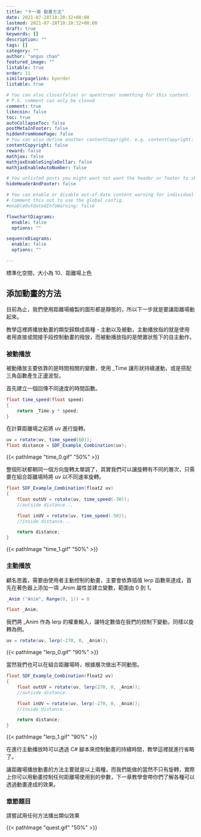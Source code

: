 ```yaml
---
title: "十一章 動畫方法"
date: 2021-07-28T10:20:32+08:00
lastmod: 2021-07-28T10:20:32+08:00
draft: true
keywords: []
description: ""
tags: []
category: ""
author: "angus chan"
featured_image: ""
listable: true
order: 11
similarpagelink: byorder
listable: true

# You can also close(false) or open(true) something for this content.
# P.S. comment can only be closed
comment: true
likecoin: false
toc: true
autoCollapseToc: false
postMetaInFooter: false
hiddenFromHomePage: false
# You can also define another contentCopyright. e.g. contentCopyright: "This is another copyright."
contentCopyright: false
reward: false
mathjax: false
mathjaxEnableSingleDollar: false
mathjaxEnableAutoNumber: false

# You unlisted posts you might want not want the header or footer to show
hideHeaderAndFooter: false

# You can enable or disable out-of-date content warning for individual post.
# Comment this out to use the global config.
#enableOutdatedInfoWarning: false

flowchartDiagrams:
  enable: false
  options: ""

sequenceDiagrams: 
  enable: false
  options: ""

---
```


標準化空間，大小為 10、距離場上色

## 添加動畫的方法

目前為止，我們使用距離場繪製的圖形都是靜態的，所以下一步就是要讓距離場動起來。

教學這裡將播放動畫的類型歸類成兩種 - 主動以及被動，主動播放指的就是使用者用直接或間接手段控制動畫的撥放，而被動播放指的是閒置狀態下的自主動作。

### 被動播放

被動播放主要依靠的是時間相關的變數，使用 _Time 讓形狀持續運動，或是搭配三角函數產生正盪波型。

首先建立一個回傳不同速度的時間函數。

```csharp
float time_speed(float speed)
{
    return _Time.y * speed;
}
```

在計算距離場之前將 uv 進行旋轉。

```csharp
uv = rotate(uv, time_speed(60));
float distance = SDF_Example_Combination(uv);
```

{{< pathImage "time_0.gif" "50%" >}}

整個形狀都朝同一個方向旋轉太單調了，其實我們可以讓旋轉有不同的層次，只需要在組合距離場時將 uv 以不同速率旋轉。

```csharp
float SDF_Example_Combination(float2 uv)
{
    float outUV = rotate(uv, time_speed(-30));
    //outside distance...

    float inUV = rotate(uv, time_speed(-50));
    //inside distance...    

    return distance;
}
```

{{< pathImage "time_1.gif" "50%" >}}

### 主動播放

顧名思義，需要由使用者主動控制的動畫，主要會依靠插值 lerp 函數來達成，首先在著色器上添加一項 _Anim 屬性並建立變數，範圍由 0 到 1。

```csharp
_Anim ("Anim", Range(0, 1)) = 0
```

```csharp
float _Anim;
```

我們將 _Anim 作為 lerp 的權重輸入，讓特定數值在我們的控制下變動，同樣以旋轉為例。

```csharp
uv = rotate(uv, lerp(-270, 0, _Anim));
```

{{< pathImage "lerp_0.gif" "90%" >}}

當然我們也可以在組合距離場時，根據層次做出不同動態。

```csharp
float SDF_Example_Combination(float2 uv)
{
    float outUV = rotate(uv, lerp(270, 0, _Anim));
    //outside distance...

    float inUV = rotate(uv, lerp(-270, 0, _Anim));
    //inside distance...    

    return distance;
}
```

{{< pathImage "lerp_1.gif" "90%" >}}

在進行主動播放時可以透過 C# 腳本來控制動畫的持續時間，教學這裡就進行省略了。

讓距離場播放動畫的方法主要就是以上兩種，而我們能做的當然不只有旋轉，實際上你可以用動畫控制任何距離場使用到的參數，下一章教學會帶你們了解各種可以透過動畫達成的效果。

### 章節題目

請嘗試用任何方法播出類似效果

{{< pathImage "quest.gif" "50%" >}}
